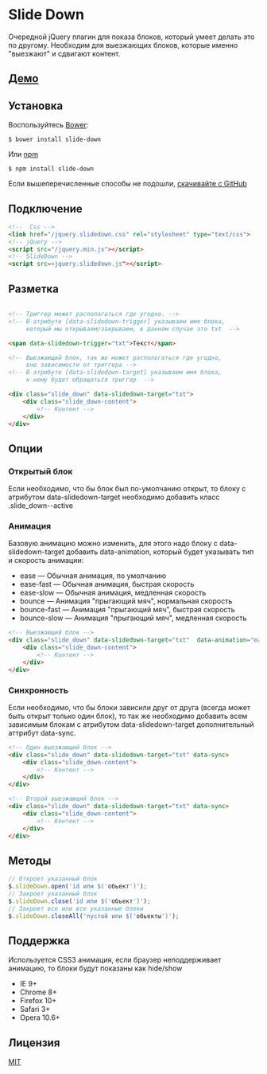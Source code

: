 # Slide Down #
Очередной jQuery плагин для показа блоков, который умеет делать это по другому. Необходим для выезжающих блоков, которые именно "выезжают" и сдвигают контент. 

## [Демо](http://b2bcenter.github.io/slide-down/#Demo) ##

## Установка ##
Воспользуйтесь [Bower](http://bower.io):


```
$ bower install slide-down
```

Или [npm](https://www.npmjs.com/package/slide-down)

```
$ npm install slide-down
```

Если вышеперечисленные способы не подошли, [скачивайте с GitHub](https://github.com/b2bcenter/slide-down/zipball/master)

## Подключение ##

```html
<!--  Css -->
<link href="/jquery.slidedown.css" rel="stylesheet" type="text/css">
<!-- jQuery -->
<script src="/jquery.min.js"></script>
<!-- SlideDown -->
<script src=«jquery.slidedown.js"></script>
```



## Разметка ##

```html

<!-- Триггер может располагаться где угодно. -->
<!-- В атрибуте [data-slidedown-trigger] указываем имя блока,
     который мы открываем/закрываем, в данном случае это txt  -->

<span data-slidedown-trigger="txt">Текст</span>

<!-- Выезжающий блок, так же может распологаться где угодно,
     вне зависимости от триггера -->
<!-- В атрибуте [data-slidedown-target] указываем имя блока,
     к нему будет обращаться триггер  -->

<div class="slide_down" data-slidedown-target="txt">
	<div class="slide_down-content">
		<!-- Контент -->
	</div>
</div>
```



## Опции ##

### Открытый блок ###
Если необходимо, что бы блок был  по-умолчанию открыт, то блоку с атрибутом data-slidedown-target необходимо добавить класс .slide_down--active

### Анимация ###
Базовую анимацию можно изменить, для этого надо блоку с data-slidedown-target добавить data-animation, который будет указывать тип и скорость анимации:

* ease — Обычная анимация, по умолчанию
* ease-fast — Обычная анимация, быстрая скорость
* ease-slow — Обычная анимация, медленная скорость
* bounce — Анимация "прыгающий мяч", нормальная скорость
* bounce-fast — Анимация "прыгающий мяч", быстрая скорость
* bounce-slow — Анимация "прыгающий мяч", медленная скорость


```html
<!-- Выезжающий блок -->
<div class="slide_down" data-slidedown-target="txt"  data-animation="ease-slow">
	<div class="slide_down-content">
		<!-- Контент -->
	</div>
</div>
```


### Синхронность ###
Если необходимо, что бы блоки зависили друг от друга (всегда может быть открыт только один блок), то так же необходимо добавить всем зависимым блокам   с атрибутом data-slidedown-target  дополнительный аттрибут data-sync.


```html
<!-- Один выезжающий блок -->
<div class="slide_down" data-slidedown-target="txt" data-sync>
	<div class="slide_down-content">
		<!-- Контент -->
	</div>
</div>

<!-- Второй выезжающий блок -->
<div class="slide_down" data-slidedown-target="txt" data-sync>
	<div class="slide_down-content">
		<!-- Контент -->
	</div>
</div>
```


## Методы ##


```javascript
// Откроет указанный блок
$.slideDown.open('id или $('обьект')');
// Закроет указанный блок
$.slideDown.close('id или $('обьект')');
// Закроет все или все указанные блоки
$.slideDown.closeAll('пустой или $('обьекты')'); 
```

## Поддержка ##
Используется CSS3 анимация, если браузер неподдерживает анимацию, то блоки будут показаны как hide/show

* IE 9+
* Chrome 8+
* Firefox 10+
* Safari 3+
* Opera 10.6+

## Лицензия ##

[MIT](https://github.com/b2bcenter/slide-down/blob/master/LICENSE)
